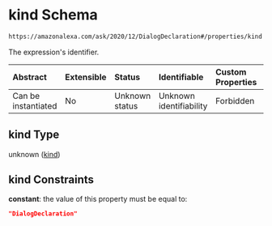 # kind Schema

```txt
https://amazonalexa.com/ask/2020/12/DialogDeclaration#/properties/kind
```

The expression's identifier.

| Abstract            | Extensible | Status         | Identifiable            | Custom Properties | Additional Properties | Access Restrictions | Defined In                                                                             |
| :------------------ | :--------- | :------------- | :---------------------- | :---------------- | :-------------------- | :------------------ | :------------------------------------------------------------------------------------- |
| Can be instantiated | No         | Unknown status | Unknown identifiability | Forbidden         | Allowed               | none                | [DialogDeclaration.json*](../../schemas/DialogDeclaration.json "open original schema") |

## kind Type

unknown ([kind](dialogdeclaration-properties-kind.md))

## kind Constraints

**constant**: the value of this property must be equal to:

```json
"DialogDeclaration"
```
